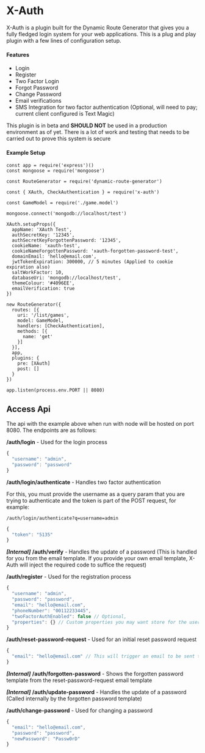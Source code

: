 # X-Auth

X-Auth is a plugin built for the Dynamic Route Generator that gives you a fully fledged login system for your web applications. This is a plug and play plugin with a few lines of configuration setup.

#### Features
- Login
- Register
- Two Factor Login
- Forgot Password
- Change Password
- Email verifications
- SMS Integration for two factor authentication (Optional, will need to pay; current client configured is Text Magic)

This plugin is in beta and **SHOULD NOT** be used in a production environment as of yet. There is a lot of work and testing that needs to be carried out to prove this system is secure

#### Example Setup

```
const app = require('express')()
const mongoose = require('mongoose')

const RouteGenerator = require('dynamic-route-generator')

const { XAuth, CheckAuthentication } = require('x-auth')

const GameModel = require('./game.model')

mongoose.connect('mongodb://localhost/test')

XAuth.setupProps({
  appName: 'XAuth Test',
  authSecretKey: '12345',
  authSecretKeyForgottenPassword: '12345',
  cookieName: 'xauth-test',
  cookieNameForgottenPassword: 'xauth-forgotten-password-test',
  domainEmail: 'hello@email.com',
  jwtTokenExpiration: 300000, // 5 minutes (Applied to cookie expiration also)
  saltWorkFactor: 10,
  databaseUri: 'mongodb://localhost/test',
  themeColour: '#4096EE',
  emailVerification: true
})

new RouteGenerator({
  routes: [{
    uri: '/list/games',
    model: GameModel,
    handlers: [CheckAuthentication],
    methods: [{
      name: 'get'
    }]
  }],
  app,
  plugins: {
    pre: [XAuth]
    post: []
  }
})

app.listen(process.env.PORT || 8080)
```

## Access Api
The api with the example above when run with node will be hosted on port 8080. The endpoints are as follows:

**/auth/login** - Used for the login process

```js
{
  "username": "admin",
  "password": "password"
}
```

**/auth/login/authenticate** - Handles two factor authentication

For this, you must provide the username as a query param that you are trying to authenticate and the token is part of the POST request, for example:

`/auth/login/authenticate?q=username=admin`

```js
{
  "token": "5135"
}
```

***[Internal]*** **/auth/verify** - Handles the update of a password (This is handled for you from the email template. If you provide your own email template, X-Auth will inject the required code to suffice the request)

**/auth/register** - Used for the registration process

```js
{
  "username": "admin",
  "password": "password",
  "email": "hello@email.com",
  "phoneNumber": "00112233445",
  "twoFactorAuthEnabled": false // Optional,
  "properties": {} // Custom properties you may want store for the user for example home address, age etc (Optional)
}
```

**/auth/reset-password-request** - Used for an initial reset password request

```js
{
  "email": "hello@email.com" // This will trigger an email to be sent to the user
}
```

***[Internal]*** **/auth/forgotten-password** - Shows the forgotten password template from the reset-password-request email template

***[Internal]*** **/auth/update-password** - Handles the update of a password (Called internally by the forgotten password template)

**/auth/change-password** - Used for changing a password

```js
{
  "email": "hello@email.com",
  "password": "password",
  "newPassword": "Passw0rD"
}
```
